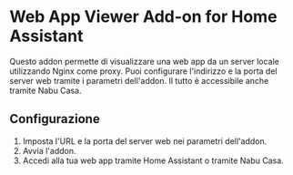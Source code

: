 # Web App Viewer Add-on for Home Assistant

Questo addon permette di visualizzare una web app da un server locale utilizzando Nginx come proxy. Puoi configurare l'indirizzo e la porta del server web tramite i parametri dell'addon. Il tutto è accessibile anche tramite Nabu Casa.

## Configurazione

1. Imposta l'URL e la porta del server web nei parametri dell'addon.
2. Avvia l'addon.
3. Accedi alla tua web app tramite Home Assistant o tramite Nabu Casa.
